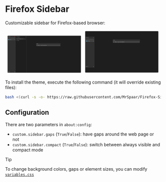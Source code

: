 # Firefox Sidebar

Customizable sidebar for Firefox-based browser:

<p align="center">
    <img src="./images/always-visible.png" width="49%" /> <img src="./images/compact.png" width="49%" />
</p>

To install the theme, execute the following command (it will override existing files):
```bash
bash <(curl -s -o- https://raw.githubusercontent.com/MrSpaar/Firefox-Sidebar/refs/heads/main/install.sh)
```

## Configuration

There are two parameters in `about:config`:
- `custom.sidebar.gaps` (`True`/`False`): have gaps around the web page or not
- `custom.sidebar.compact` (`True`/`False`): switch between always visible and compact mode

> [!TIP]
> To change background colors, gaps or element sizes, you can modify [`variables.css`](./src/chrome/variables.css)
